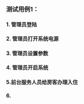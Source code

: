 ### 测试用例1：

#### 1. 管理员登陆

#### 2. 管理员打开系统电源

#### 3. 管理员设置参数

#### 4. 管理员开启系统

#### 5.前台服务人员给房客办理入住

#### 6.